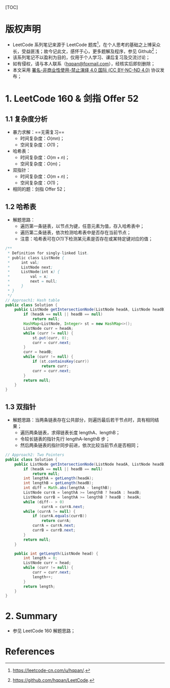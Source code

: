 [TOC]



# 版权声明

- LeetCode 系列笔记来源于 LeetCode 题库[^1]，在个人思考的基础之上博采众长，受益匪浅；故今记此文，感怀于心，更多题解及程序，参见 Github[^2]；
- 该系列笔记不以盈利为目的，仅用于个人学习、课后复习及交流讨论；
- 如有侵权，请与本人联系（hqpan@foxmail.com），经核实后即刻删除；
- 本文采用 [署名-非商业性使用-禁止演绎 4.0 国际 (CC BY-NC-ND 4.0)](https://creativecommons.org/licenses/by-nc-nd/4.0/deed.zh) 协议发布；

# 1. LeetCode 160 & 剑指 Offer 52

## 1.1 复杂度分析

- 暴力求解：==无需复习==
  - 时间复杂度：$O(mn)$；
  - 空间复杂度：$O(1)$；
- 哈希表：
  - 时间复杂度：$O(m+n)$；
  - 空间复杂度：$O(m)$；
- 双指针：
  - 时间复杂度：$O(m+n)$；
  - 空间复杂度：$O(1)$；
- 相同的题：剑指 Offer 52；

## 1.2 哈希表

- 解题思路：
  - 遍历第一条链表，以节点为键，任意元素为值，存入哈希表中；
  - 遍历第二条链表，依次检测哈希表中是否存在当前节点；
  - 注意：哈希表可在$O(1)$下检测某元素是否存在或某特定键对应的值；

```java
/**
 * Definition for singly-linked list.
 * public class ListNode {
 *     int val;
 *     ListNode next;
 *     ListNode(int x) {
 *         val = x;
 *         next = null;
 *     }
 * }
 */
// Approach1: Hash table
public class Solution {
    public ListNode getIntersectionNode(ListNode headA, ListNode headB) {
        if (headA == null || headB == null)
            return null;
        HashMap<ListNode, Integer> st = new HashMap<>();
        ListNode curr = headA;
        while (curr != null) {
            st.put(curr, 0);
            curr = curr.next;
        }
        curr = headB;
        while (curr != null) {
            if (st.containsKey(curr))
                return curr;
            curr = curr.next;
        }
        return null;
    }
}
```

## 1.3 双指针

- 解题思路：当两条链表存在公共部分，则遍历最后若干节点时，具有相同结果；
  - 遍历两条链表，求得链表长度 lengthA、lengthB；
  - 令较长链表的指针先行 lengthA-lengthB 步；
  - 然后两条链表的指针同步前进，依次比较当前节点是否相同；

```java
// Approach2: Two Pointers
public class Solution {
    public ListNode getIntersectionNode(ListNode headA, ListNode headB) {
        if (headA == null || headB == null)
            return null;
        int lengthA = getLength(headA);
        int lengthB = getLength(headB);
        int diff = Math.abs(lengthA - lengthB);
        ListNode currA = lengthA >= lengthB ? headA : headB;
        ListNode currB = lengthA >= lengthB ? headB : headA;
        while (diff-- > 0)
                currA = currA.next;
        while (currA != null) {
            if (currA.equals(currB))
                return currA;
            currA = currA.next;
            currB = currB.next;            
        }
        return null;
    }

    public int getLength(ListNode head) {
        int length = 0;
        ListNode curr = head;
        while (curr != null) {
            curr = curr.next;
            length++;
        }
        return length;
    }
}
```

# 2. Summary

- 参见 LeetCode 160 解题思路；

# References

[^1]: https://leetcode-cn.com/u/hqpan/.
[^2]: https://github.com/hqpan/LeetCode.